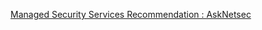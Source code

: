 
[Managed Security Services Recommendation : AskNetsec](https://old.reddit.com/r/AskNetsec/comments/tjhaf1/managed_security_services_recommendation)
